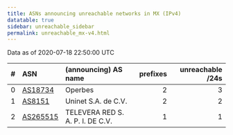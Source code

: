 ```yaml
---
title: ASNs announcing unreachable networks in MX (IPv4)
datatable: true
sidebar: unreachable_sidebar
permalink: unreachable_mx-v4.html
---
```


Data as of 2020-07-18 22:50:00 UTC


<div class="datatable-begin"></div>

|   # | ASN                                      | (announcing) AS name             |   prefixes |   unreachable /24s |
|----:|:-----------------------------------------|:---------------------------------|-----------:|-------------------:|
|   0 | [AS18734](unreachable_AS18734-v4.html)   | Operbes                          |          2 |                  3 |
|   1 | [AS8151](unreachable_AS8151-v4.html)     | Uninet S.A. de C.V.              |          2 |                  2 |
|   2 | [AS265515](unreachable_AS265515-v4.html) | TELEVERA RED S. A. P. I. DE C.V. |          1 |                  1 |

<div class="datatable-end"></div>